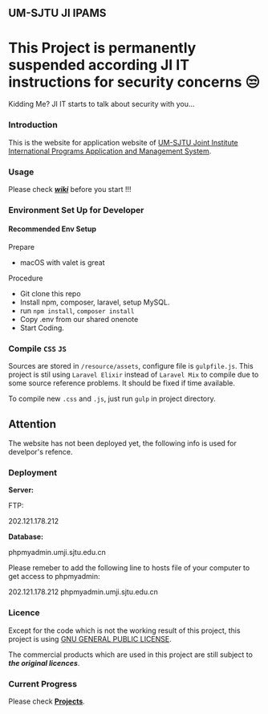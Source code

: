 ## UM-SJTU JI IPAMS

# This Project is permanently suspended according JI IT instructions for security concerns :unamused:

Kidding Me? JI IT starts to talk about security with you...

### Introduction

This is the website for application website of [UM-SJTU Joint Institute International Programs Application and Management System](https://umji.sjtu.edu.cn/global/apply).

### Usage

Please check [***wiki***](https://github.com/JI-IPO/IPAMS/wiki) before you start !!!

### Environment Set Up for Developer

#### Recommended Env Setup

Prepare
- macOS with valet is great

Procedure
- Git clone this repo
- Install npm, composer, laravel, setup MySQL.
- run `npm install`, `composer install`
- Copy .env from our shared onenote
- Start Coding.

### Compile `CSS` `JS`
Sources are stored in `/resource/assets`, configure file is `gulpfile.js`. This project
is stil using `Laravel Elixir` instead of `Laravel Mix` to compile due to some source reference
problems. It should be fixed if time available.

To compile new `.css` and `.js`, just run `gulp` in project directory.

## Attention
The website has not been deployed yet, the following info is used 
for develpor's refence.

### Deployment

**Server:**

FTP:

202.121.178.212

**Database:**

phpmyadmin.umji.sjtu.edu.cn

Please remeber to add the following line to hosts file of your computer to get access to phpmyadmin:

202.121.178.212 phpmyadmin.umji.sjtu.edu.cn



### Licence

Except for the code which is not the working result of this project, this project is using 
[GNU GENERAL PUBLIC LICENSE](https://github.com/UM-SJTU-JI-IPO/IPAMS/blob/master/LICENSE).

The commercial products which are used in this project are still subject to ***the original licences***.



### Current Progress

Please check [**Projects**](https://github.com/JI-IPO/IPAMS/projects).
